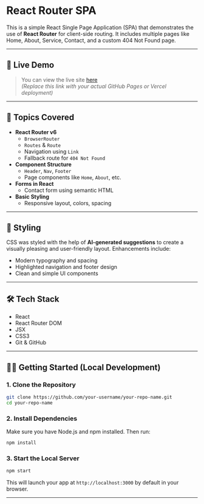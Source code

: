 # React Router SPA

This is a simple React Single Page Application (SPA) that demonstrates the use of **React Router** for client-side routing. It includes multiple pages like Home, About, Service, Contact, and a custom 404 Not Found page.

---

## 🚀 Live Demo

> You can view the live site [here](https://your-username.github.io/your-repo-name)  
> *(Replace this link with your actual GitHub Pages or Vercel deployment)*

---

## 🧠 Topics Covered

- **React Router v6**
  - `BrowserRouter`
  - `Routes` & `Route`
  - Navigation using `Link`
  - Fallback route for `404 Not Found`
- **Component Structure**
  - `Header`, `Nav`, `Footer`
  - Page components like `Home`, `About`, etc.
- **Forms in React**
  - Contact form using semantic HTML
- **Basic Styling**
  - Responsive layout, colors, spacing

---

## 🎨 Styling

CSS was styled with the help of **AI-generated suggestions** to create a visually pleasing and user-friendly layout. Enhancements include:
- Modern typography and spacing
- Highlighted navigation and footer design
- Clean and simple UI components

---

## 🛠️ Tech Stack

- React
- React Router DOM
- JSX
- CSS3
- Git & GitHub

---

## 🧑‍💻 Getting Started (Local Development)

### 1. Clone the Repository

```bash
git clone https://github.com/your-username/your-repo-name.git
cd your-repo-name
```

### 2. Install Dependencies

Make sure you have Node.js and npm installed. Then run:

```bash
npm install
```

### 3. Start the Local Server

```bash
npm start
```

This will launch your app at `http://localhost:3000` by default in your browser.

---

